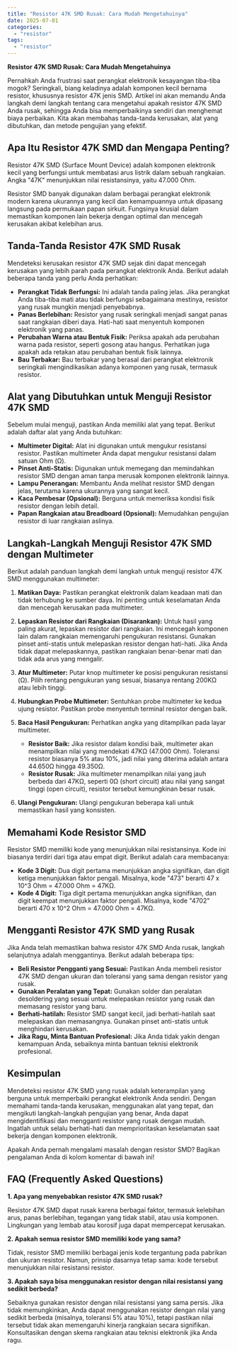 ```yaml
---
title: "Resistor 47K SMD Rusak: Cara Mudah Mengetahuinya"
date: 2025-07-01
categories: 
  - "resistor"
tags: 
  - "resistor"
---
```


**Resistor 47K SMD Rusak: Cara Mudah Mengetahuinya**

Pernahkah Anda frustrasi saat perangkat elektronik kesayangan tiba-tiba mogok? Seringkali, biang keladinya adalah komponen kecil bernama resistor, khususnya resistor 47K jenis SMD. Artikel ini akan memandu Anda langkah demi langkah tentang cara mengetahui apakah resistor 47K SMD Anda rusak, sehingga Anda bisa memperbaikinya sendiri dan menghemat biaya perbaikan. Kita akan membahas tanda-tanda kerusakan, alat yang dibutuhkan, dan metode pengujian yang efektif.

## Apa Itu Resistor 47K SMD dan Mengapa Penting?

Resistor 47K SMD (Surface Mount Device) adalah komponen elektronik kecil yang berfungsi untuk membatasi arus listrik dalam sebuah rangkaian. Angka "47K" menunjukkan nilai resistansinya, yaitu 47.000 Ohm.

Resistor SMD banyak digunakan dalam berbagai perangkat elektronik modern karena ukurannya yang kecil dan kemampuannya untuk dipasang langsung pada permukaan papan sirkuit. Fungsinya krusial dalam memastikan komponen lain bekerja dengan optimal dan mencegah kerusakan akibat kelebihan arus.

## Tanda-Tanda Resistor 47K SMD Rusak

Mendeteksi kerusakan resistor 47K SMD sejak dini dapat mencegah kerusakan yang lebih parah pada perangkat elektronik Anda. Berikut adalah beberapa tanda yang perlu Anda perhatikan:

- **Perangkat Tidak Berfungsi:** Ini adalah tanda paling jelas. Jika perangkat Anda tiba-tiba mati atau tidak berfungsi sebagaimana mestinya, resistor yang rusak mungkin menjadi penyebabnya.
- **Panas Berlebihan:** Resistor yang rusak seringkali menjadi sangat panas saat rangkaian diberi daya. Hati-hati saat menyentuh komponen elektronik yang panas.
- **Perubahan Warna atau Bentuk Fisik:** Periksa apakah ada perubahan warna pada resistor, seperti gosong atau hangus. Perhatikan juga apakah ada retakan atau perubahan bentuk fisik lainnya.
- **Bau Terbakar:** Bau terbakar yang berasal dari perangkat elektronik seringkali mengindikasikan adanya komponen yang rusak, termasuk resistor.

## Alat yang Dibutuhkan untuk Menguji Resistor 47K SMD

Sebelum mulai menguji, pastikan Anda memiliki alat yang tepat. Berikut adalah daftar alat yang Anda butuhkan:

- **Multimeter Digital:** Alat ini digunakan untuk mengukur resistansi resistor. Pastikan multimeter Anda dapat mengukur resistansi dalam satuan Ohm (Ω).
- **Pinset Anti-Statis:** Digunakan untuk memegang dan memindahkan resistor SMD dengan aman tanpa merusak komponen elektronik lainnya.
- **Lampu Penerangan:** Membantu Anda melihat resistor SMD dengan jelas, terutama karena ukurannya yang sangat kecil.
- **Kaca Pembesar (Opsional):** Berguna untuk memeriksa kondisi fisik resistor dengan lebih detail.
- **Papan Rangkaian atau Breadboard (Opsional):** Memudahkan pengujian resistor di luar rangkaian aslinya.

## Langkah-Langkah Menguji Resistor 47K SMD dengan Multimeter

Berikut adalah panduan langkah demi langkah untuk menguji resistor 47K SMD menggunakan multimeter:

1. **Matikan Daya:** Pastikan perangkat elektronik dalam keadaan mati dan tidak terhubung ke sumber daya. Ini penting untuk keselamatan Anda dan mencegah kerusakan pada multimeter.
    
2. **Lepaskan Resistor dari Rangkaian (Disarankan):** Untuk hasil yang paling akurat, lepaskan resistor dari rangkaian. Ini mencegah komponen lain dalam rangkaian memengaruhi pengukuran resistansi. Gunakan pinset anti-statis untuk melepaskan resistor dengan hati-hati. Jika Anda tidak dapat melepaskannya, pastikan rangkaian benar-benar mati dan tidak ada arus yang mengalir.
    
3. **Atur Multimeter:** Putar knop multimeter ke posisi pengukuran resistansi (Ω). Pilih rentang pengukuran yang sesuai, biasanya rentang 200KΩ atau lebih tinggi.
    
4. **Hubungkan Probe Multimeter:** Sentuhkan probe multimeter ke kedua ujung resistor. Pastikan probe menyentuh terminal resistor dengan baik.
    
5. **Baca Hasil Pengukuran:** Perhatikan angka yang ditampilkan pada layar multimeter.
    
    - **Resistor Baik:** Jika resistor dalam kondisi baik, multimeter akan menampilkan nilai yang mendekati 47KΩ (47.000 Ohm). Toleransi resistor biasanya 5% atau 10%, jadi nilai yang diterima adalah antara 44.650Ω hingga 49.350Ω.
    - **Resistor Rusak:** Jika multimeter menampilkan nilai yang jauh berbeda dari 47KΩ, seperti 0Ω (short circuit) atau nilai yang sangat tinggi (open circuit), resistor tersebut kemungkinan besar rusak.
6. **Ulangi Pengukuran:** Ulangi pengukuran beberapa kali untuk memastikan hasil yang konsisten.
    

## Memahami Kode Resistor SMD

Resistor SMD memiliki kode yang menunjukkan nilai resistansinya. Kode ini biasanya terdiri dari tiga atau empat digit. Berikut adalah cara membacanya:

- **Kode 3 Digit:** Dua digit pertama menunjukkan angka signifikan, dan digit ketiga menunjukkan faktor pengali. Misalnya, kode "473" berarti 47 x 10^3 Ohm = 47.000 Ohm = 47KΩ.
- **Kode 4 Digit:** Tiga digit pertama menunjukkan angka signifikan, dan digit keempat menunjukkan faktor pengali. Misalnya, kode "4702" berarti 470 x 10^2 Ohm = 47.000 Ohm = 47KΩ.

## Mengganti Resistor 47K SMD yang Rusak

Jika Anda telah memastikan bahwa resistor 47K SMD Anda rusak, langkah selanjutnya adalah menggantinya. Berikut adalah beberapa tips:

- **Beli Resistor Pengganti yang Sesuai:** Pastikan Anda membeli resistor 47K SMD dengan ukuran dan toleransi yang sama dengan resistor yang rusak.
- **Gunakan Peralatan yang Tepat:** Gunakan solder dan peralatan desoldering yang sesuai untuk melepaskan resistor yang rusak dan memasang resistor yang baru.
- **Berhati-hatilah:** Resistor SMD sangat kecil, jadi berhati-hatilah saat melepaskan dan memasangnya. Gunakan pinset anti-statis untuk menghindari kerusakan.
- **Jika Ragu, Minta Bantuan Profesional:** Jika Anda tidak yakin dengan kemampuan Anda, sebaiknya minta bantuan teknisi elektronik profesional.

## Kesimpulan

Mendeteksi resistor 47K SMD yang rusak adalah keterampilan yang berguna untuk memperbaiki perangkat elektronik Anda sendiri. Dengan memahami tanda-tanda kerusakan, menggunakan alat yang tepat, dan mengikuti langkah-langkah pengujian yang benar, Anda dapat mengidentifikasi dan mengganti resistor yang rusak dengan mudah. Ingatlah untuk selalu berhati-hati dan memprioritaskan keselamatan saat bekerja dengan komponen elektronik.

Apakah Anda pernah mengalami masalah dengan resistor SMD? Bagikan pengalaman Anda di kolom komentar di bawah ini!

## FAQ (Frequently Asked Questions)

**1\. Apa yang menyebabkan resistor 47K SMD rusak?**

Resistor 47K SMD dapat rusak karena berbagai faktor, termasuk kelebihan arus, panas berlebihan, tegangan yang tidak stabil, atau usia komponen. Lingkungan yang lembab atau korosif juga dapat mempercepat kerusakan.

**2\. Apakah semua resistor SMD memiliki kode yang sama?**

Tidak, resistor SMD memiliki berbagai jenis kode tergantung pada pabrikan dan ukuran resistor. Namun, prinsip dasarnya tetap sama: kode tersebut menunjukkan nilai resistansi resistor.

**3\. Apakah saya bisa menggunakan resistor dengan nilai resistansi yang sedikit berbeda?**

Sebaiknya gunakan resistor dengan nilai resistansi yang sama persis. Jika tidak memungkinkan, Anda dapat menggunakan resistor dengan nilai yang sedikit berbeda (misalnya, toleransi 5% atau 10%), tetapi pastikan nilai tersebut tidak akan memengaruhi kinerja rangkaian secara signifikan. Konsultasikan dengan skema rangkaian atau teknisi elektronik jika Anda ragu.
